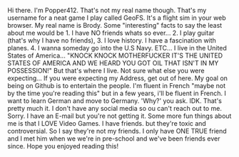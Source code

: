 Hi there. I'm Popper412. That's not my real name though. That's my username for a neat game I play called GeoFS. It's a flight sim in your web browser. My real name is Brody. 
Some "interesting" facts to say the least about me would be 1. I have NO friends whats so ever... 2. I play guitar (that's why I have no friends), 3. I love history. I have a fascination with planes. 4. I wanna someday go into the U.S Navy. ETC... 
I live in the United States of America... "KNOCK KNOCK MOTHERFUCKER IT'S THE UNITED STATES OF AMERICA AND WE HEARD YOU GOT OIL THAT ISN'T IN MY POSSESSION!" But that's where I live. Not sure what else you were expecting... If you were expecting my Address, get out of here. My goal on being on Github is to entertain the people. I'm fluent in French "maybe not by the time you're reading this" but in a few years, i'll be fluent in French. 
I want to learn German and move to Germany. 'Why?' you ask. IDK. That's pretty much it.
I don't have any social media so ou can't reach out to me. Sorry. I have an E-mail but you're not getting it. Some more fun things about me is that I LOVE Video Games. I have friends. but they're toxic and controversial. So I say they're not my friends. I only have ONE TRUE friend and I met him when we we're in pre-school and we've been friends ever since. Hope you enjoyed reading this!
